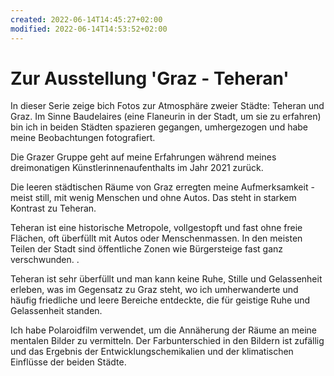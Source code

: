 ```yaml
---
created: 2022-06-14T14:45:27+02:00
modified: 2022-06-14T14:53:52+02:00
---
```


# Zur Ausstellung 'Graz - Teheran'

In dieser Serie zeige bich Fotos zur Atmosphäre zweier Städte: Teheran und Graz. Im Sinne Baudelaires (eine Flaneurin in der Stadt, um sie zu erfahren) bin ich in beiden Städten spazieren gegangen, umhergezogen und habe meine Beobachtungen fotografiert.

Die Grazer Gruppe geht auf meine Erfahrungen während meines dreimonatigen Künstlerinnenaufenthalts im Jahr 2021 zurück. 

Die leeren städtischen Räume von Graz erregten meine Aufmerksamkeit - meist still, mit wenig Menschen und ohne Autos. Das steht in starkem Kontrast zu Teheran. 

Teheran ist eine historische Metropole, vollgestopft und fast ohne freie Flächen, oft überfüllt mit Autos oder Menschenmassen. In den meisten Teilen der Stadt sind öffentliche Zonen wie Bürgersteige fast ganz verschwunden. . 

Teheran ist sehr überfüllt und man kann keine Ruhe, Stille und Gelassenheit erleben, was im Gegensatz zu Graz steht, wo ich umherwanderte und häufig friedliche und leere Bereiche entdeckte, die für geistige Ruhe und Gelassenheit standen.

 Ich habe Polaroidfilm verwendet, um die Annäherung der Räume an meine mentalen Bilder zu vermitteln. Der Farbunterschied in den Bildern ist zufällig und das Ergebnis der Entwicklungschemikalien und der klimatischen Einflüsse der beiden Städte.
